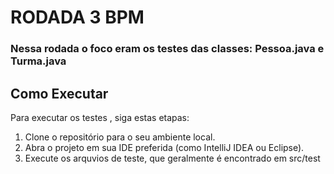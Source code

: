 # RODADA 3 BPM

### Nessa rodada o foco eram os testes das classes: Pessoa.java e Turma.java

## Como Executar
Para executar os testes , siga estas etapas:

1. Clone o repositório para o seu ambiente local.
2. Abra o projeto em sua IDE preferida (como IntelliJ IDEA ou Eclipse).
3. Execute os arquvios de teste, que geralmente é encontrado em src/test